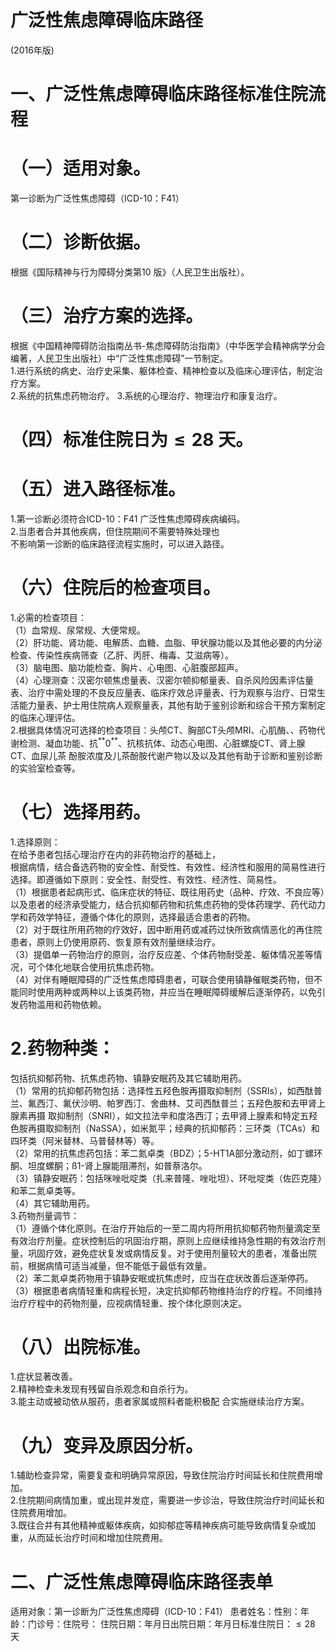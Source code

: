 # 广泛性焦虑障碍临床路径  
(2016年版)  
# 一、广泛性焦虑障碍临床路径标准住院流程  
# （一）适用对象。  
第一诊断为广泛性焦虑障碍（ICD-10：F41）  
# （二）诊断依据。  
根据《国际精神与行为障碍分类第10 版》（人民卫生出版社）。  
# （三）治疗方案的选择。  
根据《中国精神障碍防治指南丛书-焦虑障碍防治指南》（中华医学会精神病学分会编著，人民卫生出版社）中“广泛性焦虑障碍”一节制定。  
1.进行系统的病史、治疗史采集、躯体检查、精神检查以及临床心理评估，制定治疗方案。  
2.系统的抗焦虑药物治疗。  3.系统的心理治疗、物理治疗和康复治疗。  
# （四）标准住院日为${\leqslant}28$ 天。  
# （五）进入路径标准。  
1.第一诊断必须符合ICD-10：F41 广泛性焦虑障碍疾病编码。  
2.当患者合并其他疾病，但住院期间不需要特殊处理也  
不影响第一诊断的临床路径流程实施时，可以进入路径。  
# （六）住院后的检查项目。  
1.必需的检查项目：  
（1）血常规、尿常规、大便常规。  
（2）肝功能、肾功能、电解质、血糖、血脂、甲状腺功能以及其他必要的内分泌检查、传染性疾病筛查（乙肝、丙肝、梅毒、艾滋病等）。  
（3）脑电图、脑功能检查、胸片、心电图、心脏腹部超声。  
（4）心理测查：汉密尔顿焦虑量表、汉密尔顿抑郁量表、自杀风险因素评估量表、治疗中需处理的不良反应量表、临床疗效总评量表、行为观察与治疗、日常生活能力量表、护士用住院病人观察量表，其他有助于鉴别诊断和综合干预方案制定的临床心理评估。  
2.根据具体情况可选择的检查项目：头颅CT、胸部CT头颅MRI、心肌酶、、药物代谢检测、凝血功能、抗$^{**}0^{**}$、抗核抗体、动态心电图、心脏螺旋CT、肾上腺CT、血尿儿茶 酚胺浓度及儿茶酚胺代谢产物以及以及其他有助于诊断和鉴别诊断的实验室检查等。  
# （七）选择用药。  
1.选择原则：  
在给予患者包括心理治疗在内的非药物治疗的基础上，  
根据病情，结合备选药物的安全性、耐受性、有效性、经济性和服用的简易性进行选择。即遵循如下原则：安全性、耐受性、有效性、经济性、简易性。  
（1）根据患者起病形式、临床症状的特征、既往用药史（品种、疗效、不良应等）以及患者的经济承受能力，结合抗抑郁药物和抗焦虑药物的受体药理学、药代动力学和药效学特征，遵循个体化的原则，选择最适合患者的药物。  
（2）对于既往所用药物的疗效好，因中断用药或减药过快所致病情恶化的再住院患者，原则上仍使用原药、恢复原有效剂量继续治疗。  
（3）提倡单一药物治疗的原则，治疗反应差、个体药物耐受差、躯体情况差等情况，可个体化地联合使用抗焦虑药物。  
（4）对伴有睡眠障碍的广泛性焦虑障碍患者，可联合使用镇静催眠类药物，但不能同时使用两种或两种以上该类药物，并应当在睡眠障碍缓解后逐渐停药，以免引发药物滥用和药物依赖。  
# 2.药物种类：  
包括抗抑郁药物、抗焦虑药物、镇静安眠药及其它辅助用药。  
（1）常用的抗抑郁药物包括：选择性五羟色胺再摄取抑制剂（SSRIs），如西酞普兰、氟西汀、氟伏沙明、帕罗西汀、舍曲林、艾司西酞普兰；五羟色胺和去甲肾上腺素再摄 取抑制剂（SNRI），如文拉法辛和度洛西汀；去甲肾上腺素和特定五羟色胺再摄取抑制剂（NaSSA），如米氮平；经典的抗抑郁药：三环类（TCAs）和四环类（阿米替林、马普替林等）等。  
（2）常用的抗焦虑药包括：苯二氮卓类（BDZ）；5-HT1A部分激动剂，如丁螺环酮、坦度螺酮；ß1-肾上腺能阻滞剂，如普萘洛尔。  
（3）镇静安眠药：包括咪唑吡啶类（扎来普隆、唑吡坦）、环吡啶类（佐匹克隆）和苯二氮卓类等。  
（4）其它辅助用药。  
3.药物剂量调节：  
（1）遵循个体化原则。在治疗开始后的一至二周内将所用抗抑郁药物剂量滴定至有效治疗剂量。症状控制后的巩固治疗期，原则上应继续维持急性期的有效治疗剂量，巩固疗效，避免症状复发或病情反复。对于使用剂量较大的患者，准备出院前，根据病情可适当减量，但不能低于最低有效量。  
（2）苯二氮卓类药物用于镇静安眠或抗焦虑时，应当在症状改善后逐渐停药。  
（3）根据患者病情轻重和病程长短，决定抗抑郁药物维持治疗的疗程。不同维持治疗疗程中的药物剂量，应视病情轻重、按个体化原则决定。  
# （八）出院标准。  
1.症状显著改善。  
2.精神检查未发现有残留自杀观念和自杀行为。  
3.能主动或被动依从服药，患者家属或照料者能积极配 合实施继续治疗方案。  
# （九）变异及原因分析。  
1.辅助检查异常，需要复查和明确异常原因，导致住院治疗时间延长和住院费用增加。  
2.住院期间病情加重，或出现并发症，需要进一步诊治，导致住院治疗时间延长和住院费用增加。  
3.既往合并有其他精神或躯体疾病，如抑郁症等精神疾病可能导致病情复杂或加重，从而延长治疗时间和增加住院费用。  
# 二、广泛性焦虑障碍临床路径表单  
适用对象：第一诊断为广泛性焦虑障碍（ICD-10：F41） 患者姓名：性别：年龄：门诊号：住院号： 住院日期：年月日出院日期：年月日标准住院日：${\leqslant}28$ 天  
